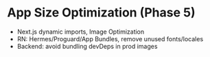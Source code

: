 # App Size Optimization (Phase 5)

- Next.js dynamic imports, Image Optimization
- RN: Hermes/Proguard/App Bundles, remove unused fonts/locales
- Backend: avoid bundling devDeps in prod images
